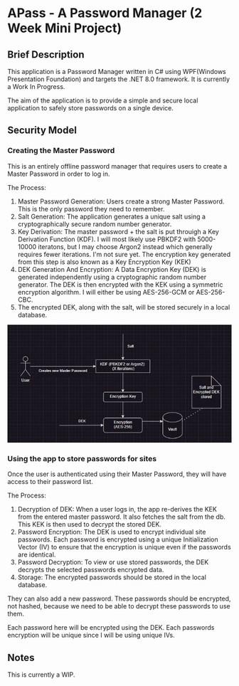 # APass - A Password Manager (2 Week Mini Project)

## Brief Description
This application is a Password Manager written in C# using WPF(Windows Presentation Foundation) and targets the .NET 8.0 framework. It is currently a Work In Progress.

The aim of the application is to provide a simple and secure local application to safely store passwords on a single device.

## Security Model

### Creating the Master Password
This is an entirely offline password manager that requires users to create a Master Password in order to log in.

The Process:

1. Master Password Generation: Users create a strong Master Password. This is the only password they need to remember.
2. Salt Generation: The application generates a unique salt using a cryptographically secure random number generator.
3. Key Derivation: The master password + the salt is put throuigh a Key Derivation Function (KDF). I will most likely use PBKDF2 with 5000-10000 iteratons, but I may choose Argon2 instead which generally requires fewer iterations. I'm not sure yet. The encryption key generated from this step is also known as a Key Encryption Key (KEK)
4. DEK Generation And Encryption: A Data Encryption Key (DEK) is generated independently using a cryptographic random number generator. The DEK is then encrypted with the KEK using a symmetric encryption algorithm. I will either be using AES-256-GCM or AES-256-CBC.
5. The encrypted DEK, along with the salt, will be stored securely in a local database.

![Diagram](./Images/mp_diagram.png)

### Using the app to store passwords for sites
Once the user is authenticated using their Master Password, they will have access to their password list.

The Process:

1. Decryption of DEK: When a user logs in, the app re-derives the KEK from the entered master password. It also fetches the salt from the db. This KEK is then used to decrypt the stored DEK.
2. Password Encryption: The DEK is used to encrypt individual site passwords. Each password is encrypted using a unique Initialization Vector (IV) to ensure that the encryption is unique even if the passwords are identical.
3. Password Decryption: To view or use stored passwords, the DEK decrypts the selected passwords encrypted data. 
4. Storage: The encrypted passwords should be stored in the local database.



They can also add a new password. These passwords should be encrypted, not hashed, because we need to be able to decrypt these passwords to use them.

Each password here will be encrypted using the DEK. Each passwords encryption will be unique since I will be using unique IVs.

## Notes
This is currently a WIP.